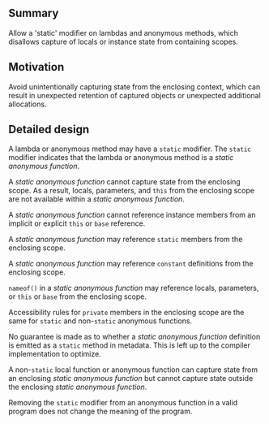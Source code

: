 ## Summary

Allow a 'static' modifier on lambdas and anonymous methods, which disallows capture of locals or instance state from containing scopes.

## Motivation

Avoid unintentionally capturing state from the enclosing context, which can result in unexpected retention of captured objects or unexpected additional allocations.

## Detailed design

A lambda or anonymous method may have a `static` modifier. The `static` modifier indicates that the lambda or anonymous method is a _static anonymous function_.

A _static anonymous function_ cannot capture state from the enclosing scope. As a result, locals, parameters, and `this` from the enclosing scope are not available within a _static anonymous function_.

A _static anonymous function_ cannot reference instance members from an implicit or explicit `this` or `base` reference.

A _static anonymous function_ may reference `static` members from the enclosing scope.

A _static anonymous function_ may reference `constant` definitions from the enclosing scope.

`nameof()` in a _static anonymous function_ may reference locals, parameters, or `this` or `base` from the enclosing scope.

Accessibility rules for `private` members in the enclosing scope are the same for `static` and non-`static` anonymous functions.

No guarantee is made as to whether a _static anonymous function_ definition is emitted as a `static` method in metadata. This is left up to the compiler implementation to optimize.

A non-`static` local function or anonymous function can capture state from an enclosing _static anonymous function_ but cannot capture state outside the enclosing _static anonymous function_.

Removing the `static` modifier from an anonymous function in a valid program does not change the meaning of the program.